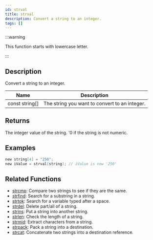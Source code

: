 ```yaml
---
id: strval
title: strval
description: Convert a string to an integer.
tags: []
---
```


:::warning

This function starts with lowercase letter.

:::

## Description

Convert a string to an integer.

| Name           | Description                                   |
| -------------- | --------------------------------------------- |
| const string[] | The string you want to convert to an integer. |

## Returns

The integer value of the string. '0 if the string is not numeric.

## Examples

```c
new string[4] = "250";
new iValue = strval(string); // iValue is now '250'
```

## Related Functions

- [strcmp](strcmp): Compare two strings to see if they are the same.
- [strfind](strfind): Search for a substring in a string.
- [strtok](strtok): Search for a variable typed after a space.
- [strdel](strdel): Delete part/all of a string.
- [strins](strins): Put a string into another string.
- [strlen](strlen): Check the length of a string.
- [strmid](strmid): Extract characters from a string.
- [strpack](strpack): Pack a string into a destination.
- [strcat](strcat): Concatenate two strings into a destination reference.

